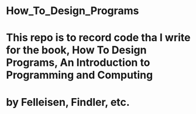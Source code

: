 # How_To_Design_Programs
# This repo is to record code tha I write for the book, How To Design Programs, An Introduction to Programming and Computing
# by Felleisen, Findler, etc.
